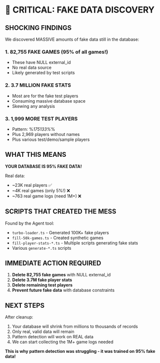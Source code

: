 # 🚨 CRITICAL: FAKE DATA DISCOVERY

## SHOCKING FINDINGS

We discovered MASSIVE amounts of fake data still in the database:

### 1. **82,755 FAKE GAMES** (95% of all games!)
- These have NULL external_id
- No real data source
- Likely generated by test scripts

### 2. **3.7 MILLION FAKE STATS**
- Most are for the fake test players
- Consuming massive database space
- Skewing any analysis

### 3. **1,999 MORE TEST PLAYERS**
- Pattern: %_175133%_%
- Plus 2,969 players without names
- Plus various test/demo/sample players

## WHAT THIS MEANS

**YOUR DATABASE IS 95% FAKE DATA!**

Real data:
- ~23K real players ✅
- ~4K real games (only 5%!) ❌
- ~763 real game logs (need 1M+) ❌

## SCRIPTS THAT CREATED THE MESS

Found by the Agent tool:
- `turbo-loader.ts` - Generated 100K+ fake players
- `fill-50k-games.ts` - Created synthetic games
- `fill-player-stats-*.ts` - Multiple scripts generating fake stats
- Various `generate-*.ts` scripts

## IMMEDIATE ACTION REQUIRED

1. **Delete 82,755 fake games** with NULL external_id
2. **Delete 3.7M fake player stats**
3. **Delete remaining test players**
4. **Prevent future fake data** with database constraints

## NEXT STEPS

After cleanup:
1. Your database will shrink from millions to thousands of records
2. Only real, valid data will remain
3. Pattern detection will work on REAL data
4. We can start collecting the 1M+ game logs needed

**This is why pattern detection was struggling - it was trained on 95% fake data!**